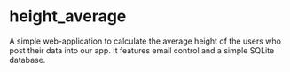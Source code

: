 # height_average
A simple web-application to calculate the average height of the users who post their data into our app. It features email control and a simple SQLite database.
